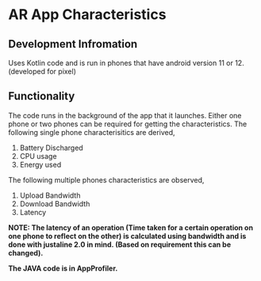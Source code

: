 # AR App Characteristics

## Development Infromation
Uses Kotlin code and is run in phones that have android version 11 or 12. (developed for pixel)

## Functionality
The code runs in the background of the app that it launches. Either one phone or two phones can be required for getting the characteristics.
The following single phone characterisitics are derived,
1. Battery Discharged
2. CPU usage
3. Energy used

The following multiple phones characteristics are observed,
1. Upload Bandwidth
2. Download Bandwidth
3. Latency


**NOTE: The latency of an operation (Time taken for a certain operation on one phone to reflect on the other) is calculated using bandwidth and is done with justaline 2.0 in mind. (Based on requirement this can be changed).**

**The JAVA code is in AppProfiler.**
